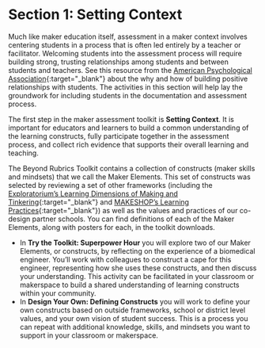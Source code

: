 # Section 1: Setting Context

Much like maker education itself, assessment in a maker context involves centering students in a process that is often led entirely by a teacher or facilitator. Welcoming students into the assessment process will require building strong, trusting relationships among students and between students and teachers. See this resource from the [American Psychological Association](https://www.apa.org/education/k12/relationships){:target="_blank"} about the why and how of building positive relationships with students. The activities in this section will help lay the groundwork for including students in the documentation and assessment process.

The first step in the maker assessment toolkit is **Setting Context**. It is important for educators and learners to build a common understanding of the learning constructs, fully participate together in the assessment process, and collect rich evidence that supports their overall learning and teaching.

The Beyond Rubrics Toolkit contains a collection of constructs (maker skills and mindsets) that we call the Maker Elements. This set of constructs was selected by reviewing a set of other frameworks (including the [Exploratorium’s Learning Dimensions of Making and Tinkering](https://www.exploratorium.edu/tinkering/our-work/learning-dimensions-making-and-tinkering){:target="_blank"} and [MAKESHOP’s Learning Practices](http://makeshoppgh.com/wp-content/uploads/2015/02/MAKESHOP-Learning-Practices-formatted_FINAL_Feb-2015.pdf){:target="_blank"}) as well as the values and practices of our co-design partner schools. You can find definitions of each of the Maker Elements, along with posters for each, in the toolkit downloads.

- In **Try the Toolkit: Superpower Hour** you will explore two of our Maker Elements, or constructs, by reflecting on the experience of a biomedical engineer. You’ll work with colleagues to construct a cape for this engineer, representing how she uses these constructs, and then discuss your understanding. This activity can be facilitated in your classroom or makerspace to build a shared understanding of learning constructs within your community.
- In **Design Your Own: Defining Constructs** you will work to define your own constructs based on outside frameworks, school or district level values, and your own vision of student success. This is a process you can repeat with additional knowledge, skills, and mindsets you want to support in your classroom or makerspace.
